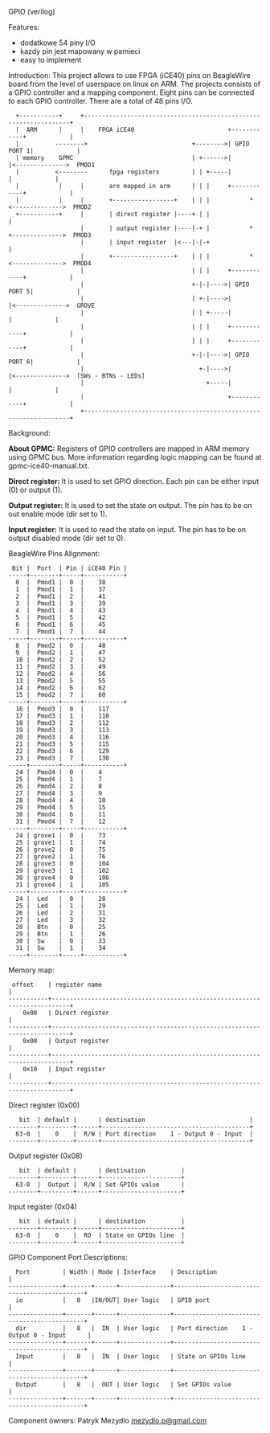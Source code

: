 GPIO (verilog)

Features:
  - dodatkowe 54 piny I/O
  - kazdy pin jest mapowany w pamieci
  - easy to implement

Introduction:
This project allows to use FPGA (iCE40) pins on BeagleWire board from the level of userspace on linux on ARM.
The projects consists of a GPIO controller and a mapping component. Eight pins can be connected to each GPIO 
controller. There are a total of 48 pins I/O. 
```
  +-----------+     +------------------------------------------------------------------+
  |  ARM      |     |    FPGA iCE40                          +------------+            |
  |          -------->                             +-------->| GPIO PORT 1|            |
  | memory    GPMC                                 | +------>|            |<-------------->  PMOD1
  |          <--------      fpga registers         | | +-----|            |            |
  |           |     |       are mapped in arm      | | |     +------------+            |     
  |           |     |       +-----------------+    | | |           *       <-------------->  PMOD2
  +-----------+     |       | direct register |----+ | |                               |     
                    |       | output register |----|-+ |           *       <-------------->  PMOD3
                    |       | input register  |<---|-|-+                               |     
                    |       +-----------------+    | | |           *       <-------------->  PMOD4
                    |                              | | |     +------------+            |
                    |                              +-|-|---->| GPIO PORT 5|            | 
                    |                              | +-|---->|            |<-------------->  GROVE
                    |                              | | +-----|            |            |
                    |                              | | |     +------------+            |
                    |                              | | |     +------------+            |
                    |                              +-|-|---->| GPIO PORT 6|            |
                    |                                +-|---->|            |<-------------->  [SWs - BTNs - LEDs]
                    |                                  +-----|            |            |
                    |                                        +------------+            |
                    +------------------------------------------------------------------+
```

Background:

**About GPMC:**
Registers of GPIO controllers are mapped in ARM memory using GPMC bus. More information regarding logic mapping can be found at gpmc-ice40-manual.txt.

**Direct register:**
It is used to set GPIO direction. Each pin can be either input (0) or output (1).

**Output register:**
It is used to set the state on output. The pin has to be on out enable mode (dir set to 1).

**Input register:**
It is used to read the state on input. The pin has to be on output disabled mode (dir set to 0).

BeagleWire Pins Alignment:
```
 Bit |  Port  | Pin | iCE40 Pin |
-----+--------+-----+-----------+
  0  |  Pmod1 |  0  |    38
  1  |  Pmod1 |  1  |    37
  2  |  Pmod1 |  2  |    41
  3  |  Pmod1 |  3  |    39
  4  |  Pmod1 |  4  |    43
  5  |  Pmod1 |  5  |    42
  6  |  Pmod1 |  6  |    45
  7  |  Pmod1 |  7  |    44
-----+--------+-----+-----------+  
  8  |  Pmod2 |  0  |    48
  9  |  Pmod2 |  1  |    47
  10 |  Pmod2 |  2  |    52
  11 |  Pmod2 |  3  |    49
  12 |  Pmod2 |  4  |    56
  13 |  Pmod2 |  5  |    55
  14 |  Pmod2 |  6  |    62
  15 |  Pmod2 |  7  |    60
-----+--------+-----+-----------+  
  16 |  Pmod3 |  0  |    117
  17 |  Pmod3 |  1  |    110
  18 |  Pmod3 |  2  |    112
  19 |  Pmod3 |  3  |    113
  20 |  Pmod3 |  4  |    116
  21 |  Pmod3 |  5  |    115
  22 |  Pmod3 |  6  |    129
  23 |  Pmod3 |  7  |    130
-----+--------+-----+-----------+  
  24 |  Pmod4 |  0  |    4
  25 |  Pmod4 |  1  |    7
  26 |  Pmod4 |  2  |    8
  27 |  Pmod4 |  3  |    9
  28 |  Pmod4 |  4  |    10
  29 |  Pmod4 |  5  |    15
  30 |  Pmod4 |  6  |    11
  31 |  Pmod4 |  7  |    12
-----+--------+-----+-----------+  
  24 | grove1 |  0  |    73
  25 | grove1 |  1  |    74
  26 | grove2 |  0  |    75
  27 | grove2 |  1  |    76
  28 | grove3 |  0  |    104
  29 | grove3 |  1  |    102
  30 | grove4 |  0  |    106
  31 | grove4 |  1  |    105
-----+--------+-----+-----------+  
  24 |  Led   |  0  |    28
  25 |  Led   |  1  |    29
  26 |  Led   |  2  |    31
  27 |  Led   |  3  |    32
  28 |  Btn   |  0  |    25
  29 |  Btn   |  1  |    26
  30 |  Sw    |  0  |    33
  31 |  Sw    |  1  |    34
-----+--------+-----+-----------+  
```

Memory map:
```
 offset    | register name                                                             |
-----------+---------------------------------------------------------------------------+
    0x00   | Direct register                                                           |
-----------+---------------------------------------------------------------------------+
    0x08   | Output register                                                           |
-----------+---------------------------------------------------------------------------+
    0x10   | Input register                                                            |
-----------+---------------------------------------------------------------------------+
```
Direct register (0x00)
```
   bit  | default |      | destination                             |
--------+---------+------+-----------------------------------------+
  63-0  |    0    |  R/W | Port direction    1 - Output 0 - Input  |
--------+---------+------+-----------------------------------------+
```

Output register (0x08)
```
   bit  | default |      | destination          |
--------+---------+------+----------------------+
  63-0  |  Output |  R/W | Set GPIOs value      |
--------+---------+------+----------------------+
```
Input register (0x04)
```
   bit  | default |      | destination          |
--------+---------+------+----------------------+
  63-0  |    0    |  RO  | State on GPIOs line  |
--------+---------+------+----------------------+
```

GPIO Component Port Descriptions:
```
  Port         | Width | Mode | Interface    | Description                                 |
---------------+-------+------+--------------+---------------------------------------------+
  io           |   8   |IN/OUT| User logic   | GPIO port                                   |
---------------+-------+------+--------------+---------------------------------------------+
  dir          |   8   |  IN  | User logic   | Port direction    1 - Output 0 - Input      |
---------------+-------+------+--------------+---------------------------------------------+
  Input        |   8   |  IN  | User logic   | State on GPIOs line                         |
---------------+-------+------+--------------+---------------------------------------------+
  Output       |   8   |  OUT | User logic   | Set GPIOs value                             |
---------------+-------+------+--------------+---------------------------------------------+
```

Component owners:
Patryk Mezydlo <mezydlo.p@gmail.com>
